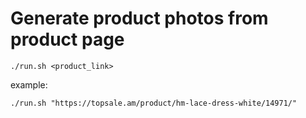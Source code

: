 # Generate product photos from product page

```shell script
./run.sh <product_link>
```
example:
```shell script
./run.sh "https://topsale.am/product/hm-lace-dress-white/14971/"
```
